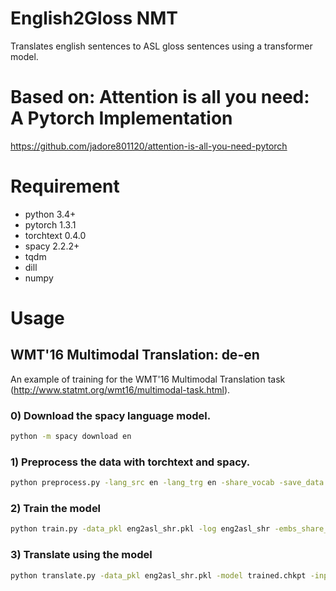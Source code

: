# English2Gloss NMT
Translates english sentences to ASL gloss sentences using a transformer model.

# Based on: Attention is all you need: A Pytorch Implementation
https://github.com/jadore801120/attention-is-all-you-need-pytorch

# Requirement
- python 3.4+
- pytorch 1.3.1
- torchtext 0.4.0
- spacy 2.2.2+
- tqdm
- dill
- numpy


# Usage

## WMT'16 Multimodal Translation: de-en

An example of training for the WMT'16 Multimodal Translation task (http://www.statmt.org/wmt16/multimodal-task.html).

### 0) Download the spacy language model.
```bash
python -m spacy download en
```

### 1) Preprocess the data with torchtext and spacy.
```bash
python preprocess.py -lang_src en -lang_trg en -share_vocab -save_data eng2asl_shr.pkl
```

### 2) Train the model
```bash
python train.py -data_pkl eng2asl_shr.pkl -log eng2asl_shr -embs_share_weight -proj_share_weight -label_smoothing -save_model trained -b 64 -warmup 128000 -epoch 200
```

### 3) Translate using the model
```bash
python translate.py -data_pkl eng2asl_shr.pkl -model trained.chkpt -input translate_src.txt -output prediction.txt

```
